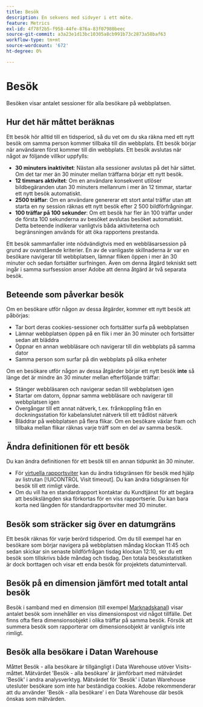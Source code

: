```yaml
---
title: Besök
description: En sekvens med sidvyer i ett möte.
feature: Metrics
exl-id: 4f78f2b5-f958-44fe-876a-83f07980beec
source-git-commit: a3a23e1d13bc10305a8cb991b73c2873a58baf63
workflow-type: tm+mt
source-wordcount: '672'
ht-degree: 0%

---
```


# Besök

Besöken [](overview.md) visar antalet sessioner för alla besökare på webbplatsen.

## Hur det här måttet beräknas

Ett besök hör alltid till en tidsperiod, så du vet om du ska räkna med ett nytt besök om samma person kommer tillbaka till din webbplats. Ett besök börjar när användaren först kommer till din webbplats. Ett besök avslutas när något av följande villkor uppfylls:

* **30 minuters inaktivitet**: Nästan alla sessioner avslutas på det här sättet. Om det tar mer än 30 minuter mellan träffarna börjar ett nytt besök.
* **12 timmars aktivitet**: Om en användare konsekvent utlöser bildbegäranden utan 30 minuters mellanrum i mer än 12 timmar, startar ett nytt besök automatiskt.
* **2500 träffar**: Om en användare genererar ett stort antal träffar utan att starta en ny session räknas ett nytt besök efter 2 500 bildförfrågningar.
* **100 träffar på 100 sekunder**: Om ett besök har fler än 100 träffar under de första 100 sekunderna av besöket avslutas besöket automatiskt. Detta beteende indikerar vanligtvis båda aktiviteterna och begränsningen används för att öka rapportens prestanda.

Ett besök sammanfaller inte nödvändigtvis med en webbläsarsession på grund av ovanstående kriterier. En av de vanligaste skillnaderna är var en besökare navigerar till webbplatsen, lämnar fliken öppen i mer än 30 minuter och sedan fortsätter surfningen. Även om denna åtgärd tekniskt sett ingår i samma surfsession anser Adobe att denna åtgärd är två separata besök.

## Beteende som påverkar besök

Om en besökare utför någon av dessa åtgärder, kommer ett nytt besök att påbörjas:

* Tar bort deras cookies-sessioner och fortsätter surfa på webbplatsen
* Lämnar webbplatsen öppen på en flik i mer än 30 minuter och fortsätter sedan att bläddra
* Öppnar en annan webbläsare och navigerar till din webbplats på samma dator
* Samma person som surfar på din webbplats på olika enheter

Om en besökare utför någon av dessa åtgärder börjar ett nytt besök **inte** så länge det är mindre än 30 minuter mellan efterföljande träffar:

* Stänger webbläsaren och navigerar sedan till webbplatsen igen
* Startar om datorn, öppnar samma webbläsare och navigerar till webbplatsen igen
* Övergångar till ett annat nätverk, t.ex. frånkoppling från en dockningsstation för kabelanslutet nätverk till ett trådlöst nätverk
* Bläddrar på webbplatsen på flera flikar. Om en besökare växlar fram och tillbaka mellan flikar räknas varje träff som en del av samma besök.

## Ändra definitionen för ett besök

Du kan ändra definitionen för ett besök till en annan tidpunkt än 30 minuter.

* För [virtuella rapportsviter](../vrs/vrs-about.md) kan du ändra tidsgränsen för besök med hjälp av listrutan [!UICONTROL Visit timeout]. Du kan ändra tidsgränsen för besök till ett rimligt värde.
* Om du vill ha en standardrapport kontaktar du Kundtjänst för att begära att besökslängden ska förkortas för en viss rapportserie. Du kan bara korta ned längden för standardrapportsviter med 30 minuter.

## Besök som sträcker sig över en datumgräns

Ett besök räknas för varje berörd tidsperiod. Om du till exempel har en besökare som börjar navigera på webbplatsen måndag klockan 11:45 och sedan skickar sin senaste bildförfrågan tisdag klockan 12:10, ser du ett besök som tillskrivs både måndag och tisdag. Den totala besöksstatistiken är dock borttagen och visar ett enda besök för projektets datumintervall.

## Besök på en dimension jämfört med totalt antal besök

Besök i samband med en dimension (till exempel [Marknadskanal](../dimensions/marketing-channel.md)) visar antalet besök som innehåller en viss dimensionspost vid något tillfälle. Det finns ofta flera dimensionsobjekt i olika träffar på samma besök. Försök att summera besök som rapporterar om dimensionsobjekt är vanligtvis inte rimligt.

## Besök alla besökare i Datan Warehouse

Måttet Besök - alla besökare är tillgängligt i Data Warehouse utöver Visits-måttet. Mätvärdet &#39;Besök - alla besökare&#39; är jämförbart med mätvärdet &#39;Besök&#39; i andra analysverktyg. Mätvärdet för &#39;Besök&#39; i Datan Warehouse utesluter besökare som inte har beständiga cookies. Adobe rekommenderar att du använder &#39;Besök - alla besökare&#39; i en Data Warehouse där besök önskas som mätvärden.
